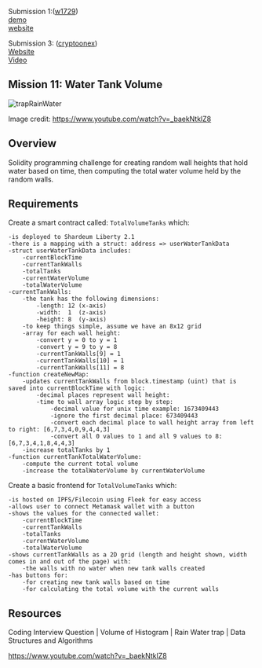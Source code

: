 Submission 1:([w1729](https://github.com/w1729))<br>
[demo](https://youtu.be/oxWDawtdwSs) <br>
[website](https://wild-union-5347.on.fleek.co/)

Submission 3: ([cryptoonex](https://github.com/cryptoonex))  
<a href="https://withered-math-3443.on.fleek.co">Website</a>  
<a href="https://youtu.be/x-MJVQecqAI"> Video</a>  
## Mission 11: Water Tank Volume

<img src="images/trapRainWater.png" alt="trapRainWater"/>

Image credit: https://www.youtube.com/watch?v=_baekNtklZ8

## Overview

Solidity programming challenge for
creating random wall heights that hold water based on time, then computing the total water volume held by the random walls.

## Requirements

Create a smart contract called: ```TotalVolumeTanks``` which:

    -is deployed to Shardeum Liberty 2.1
    -there is a mapping with a struct: address => userWaterTankData
    -struct userWaterTankData includes:
        -currentBlockTime
        -currentTankWalls
        -totalTanks
        -currentWaterVolume
        -totalWaterVolume
    -currentTankWalls:
        -the tank has the following dimensions:
            -length: 12 (x-axis)
            -width:  1  (z-axis)
            -height: 8  (y-axis)
        -to keep things simple, assume we have an 8x12 grid
        -array for each wall height:
            -convert y = 0 to y = 1 
            -convert y = 9 to y = 8
            -currentTankWalls[9] = 1
            -currentTankWalls[10] = 1 
            -currentTankWalls[11] = 8
    -function createNewMap:
        -updates currentTankWalls from block.timestamp (uint) that is saved into currentBlockTime with logic:
            -decimal places represent wall height:
            -time to wall array logic step by step:
                -decimal value for unix time example: 1673409443
                -ignore the first decimal place: 673409443
                -convert each decimal place to wall height array from left to right: [6,7,3,4,0,9,4,4,3]
                -convert all 0 values to 1 and all 9 values to 8: [6,7,3,4,1,8,4,4,3]
        -increase totalTanks by 1
    -function currentTankTotalWaterVolume:
        -compute the current total volume
        -increase the totalWaterVolume by currentWaterVolume

Create a basic frontend for ```TotalVolumeTanks``` which:

    -is hosted on IPFS/Filecoin using Fleek for easy access
    -allows user to connect Metamask wallet with a button
    -shows the values for the connected wallet: 
        -currentBlockTime
        -currentTankWalls
        -totalTanks
        -currentWaterVolume
        -totalWaterVolume
    -shows currentTankWalls as a 2D grid (length and height shown, width comes in and out of the page) with:
        -the walls with no water when new tank walls created
    -has buttons for:
        -for creating new tank walls based on time
        -for calculating the total volume with the current walls

## Resources

Coding Interview Question | Volume of Histogram | Rain Water trap | Data Structures and Algorithms

https://www.youtube.com/watch?v=_baekNtklZ8

